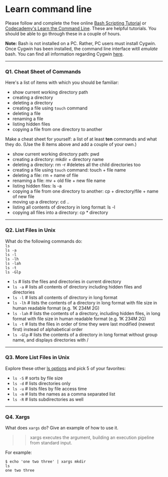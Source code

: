 # Learn command line

Please follow and complete the free online [Bash Scripting Tutorial](https://ryanstutorials.net/bash-scripting-tutorial/) or [Codecademy's Learn the Command Line](https://www.codecademy.com/learn/learn-the-command-line). These are helpful tutorials. You should be able to go through these in a couple of hours.

**Note:** Bash is not installed on a PC. Rather, PC users must install Cygwin. Once Cygwin has been installed, the command line interface witll _emulate_ bash. You can find all information regarding Cygwin [here](https://www.cygwin.com/).

---

### Q1.  Cheat Sheet of Commands  

Here's a list of items with which you should be familiar:  
* show current working directory path
* creating a directory
* deleting a directory
* creating a file using `touch` command
* deleting a file
* renaming a file
* listing hidden files
* copying a file from one directory to another

Make a cheat sheet for yourself: a list of at least **ten** commands and what they do.  (Use the 8 items above and add a couple of your own.)  

* show current working directory path: pwd
* creating a directory: mkdir + directory name
* deleting a directory: rm -r #deletes all the child directories too
* creating a file using `touch` command: touch + file name
* deleting a file: rm + name of file
* renaming a file: mv + old file + new file name
* listing hidden files: ls -a
* copying a file from one directory to another: cp + directory/file + name of new file
* moving up a directory: cd ..
* listing all contents of directory in long format: ls -l
* copying all files into a directory: cp * directory 

---

### Q2.  List Files in Unix   

What do the following commands do:  
`ls`  
`ls -a`  
`ls -l`  
`ls -lh`  
`ls -lah`  
`ls -t`  
`ls -Glp`  

* `ls` # lists the files and directories in current directory
* `ls -a`  # lists all contents of directory including hidden files and directories
* `ls -l`  # lists all contents of directory in long format
* `ls -lh` # lists the contents of a directory in long format with file size in human readable format (e.g. 1K 234M 2G)
* `ls -lah` # lists the contents of a directory, including hidden files, in long format with file size in human readable format (e.g. 1K 234M 2G)
* `ls -t`  # lists the files in order of time they were last modified (newest first) instead of alphabetical order
* `ls -Glp` # lists the contents of a directory in long format without group name, and displays directories with /  

---

### Q3.  More List Files in Unix  

Explore these other [ls options](http://www.techonthenet.com/unix/basic/ls.php) and pick 5 of your favorites:

* `ls -S` # sorts by file size
* `ls -d` # lists directories only
* `ls -u` # lists files by file access time
* `ls -m` # lists the names as a comma separated list
* `ls -R` # lists subdirectories as well

---

### Q4.  Xargs   

What does `xargs` do? Give an example of how to use it.

> > xargs executes the argument, building an execution pipeline from standard input. 

For example:
```
$ echo 'one two three' | xargs mkdir 
ls
one two three
```
 

